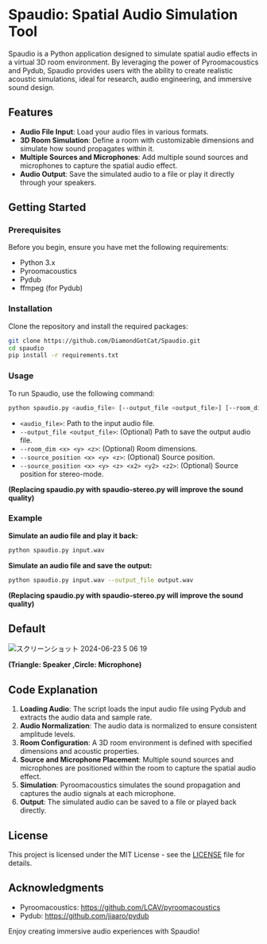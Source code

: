 # Spaudio: Spatial Audio Simulation Tool
Spaudio is a Python application designed to simulate spatial audio effects in a virtual 3D room environment. By leveraging the power of Pyroomacoustics and Pydub, Spaudio provides users with the ability to create realistic acoustic simulations, ideal for research, audio engineering, and immersive sound design.

## Features

- **Audio File Input**: Load your audio files in various formats.
- **3D Room Simulation**: Define a room with customizable dimensions and simulate how sound propagates within it.
- **Multiple Sources and Microphones**: Add multiple sound sources and microphones to capture the spatial audio effect.
- **Audio Output**: Save the simulated audio to a file or play it directly through your speakers.

## Getting Started

### Prerequisites

Before you begin, ensure you have met the following requirements:
- Python 3.x
- Pyroomacoustics
- Pydub
- ffmpeg (for Pydub)

### Installation

Clone the repository and install the required packages:

```bash
git clone https://github.com/DiamondGotCat/Spaudio.git
cd spaudio
pip install -r requirements.txt
```

### Usage

To run Spaudio, use the following command:

```bash
python spaudio.py <audio_file> [--output_file <output_file>] [--room_dim <x> <y> <z>] [--source_position <x> <y> <z>]
```

- `<audio_file>`: Path to the input audio file.
- `--output_file <output_file>`: (Optional) Path to save the output audio file.
- `--room_dim <x> <y> <z>`: (Optional) Room dimensions.
- `--source_position <x> <y> <z>`: (Optional) Source position.
- `--source_position <x> <y> <z> <x2> <y2> <z2>`: (Optional) Source position for stereo-mode.

**(Replacing spaudio.py with spaudio-stereo.py will improve the sound quality)**

### Example

**Simulate an audio file and play it back:**

```bash
python spaudio.py input.wav
```

**Simulate an audio file and save the output:**

```bash
python spaudio.py input.wav --output_file output.wav
```

**(Replacing spaudio.py with spaudio-stereo.py will improve the sound quality)**

## Default
![スクリーンショット 2024-06-23 5 06 19](https://github.com/DiamondGotCat/Spaudio/assets/124330624/9cce371a-a00e-43c3-8f5d-ce2a0170b80b)

**(Triangle: Speaker ,Circle: Microphone)**

## Code Explanation

1. **Loading Audio**: The script loads the input audio file using Pydub and extracts the audio data and sample rate.
2. **Audio Normalization**: The audio data is normalized to ensure consistent amplitude levels.
3. **Room Configuration**: A 3D room environment is defined with specified dimensions and acoustic properties.
4. **Source and Microphone Placement**: Multiple sound sources and microphones are positioned within the room to capture the spatial audio effect.
5. **Simulation**: Pyroomacoustics simulates the sound propagation and captures the audio signals at each microphone.
6. **Output**: The simulated audio can be saved to a file or played back directly.

## License

This project is licensed under the MIT License - see the [LICENSE](LICENSE) file for details.

## Acknowledgments

- Pyroomacoustics: https://github.com/LCAV/pyroomacoustics
- Pydub: https://github.com/jiaaro/pydub

Enjoy creating immersive audio experiences with Spaudio!
